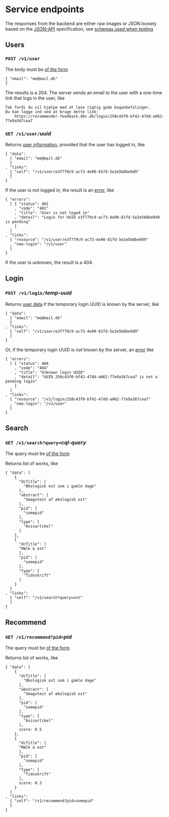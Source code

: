 # Service endpoints

The responses from the backend are either raw images or JSON loosely based on the [JSON-API](http://jsonapi.org/) specification, see [schemas used when testing](../src/integration/schemas/).

## Users

### `POST /v1/user`

The body must be [of the form](../src/server/schemas/login-in.json)

    { "email": "me@mail.dk"
    }

The results is a 204.  The server sends an email to the user with a one-time link that logs in the user, like

    Tak fordi du vil hjælpe med at lave rigtig gode boganbefalinger.
    Du kan logge ind ved at bruge dette link:
        https://recommender-feedback.dbc.dk/login/258c43f0-bf42-47dd-a062-77e9a367cea7

### `GET /v1/user/`*uuid*

Returns [user information](../src/integration/schemas/user-data-out.json), provided that the user has logged in, like

    { "data":
      { "email": "me@mail.dk"
      }
    , "links":
      { "self": "/v1/user/e3f779c9-ac73-4e90-81fd-5e2e5b8be9d9"
      }
    }

If the user is not logged in, the result is an [error](../src/integration/schemas/failure-out.json), like

    { "errors":
      [ { "status": 401
        , "code": "401"
        , "title": "User is not loged in"
        , "detail": "Login for UUID e3f779c9-ac73-4e90-81fd-5e2e5b8be9d9 is pending"
        }
      ]
    , "links":
      { "resource": "/v1/user/e3f779c9-ac73-4e90-81fd-5e2e5b8be9d9"
      , "new-login": "/v1/user"
      }
    }

If the user is unknown, the result is a 404.

## Login

### `POST /v1/login/`*temp-uuid*

Returns [user data](../src/integration/schemas/user-data-out.json) if the temporary login UUID is known by the server, like

    { "data":
      { "email": "me@mail.dk"
      }
    , "links":
      { "self": "/v1/user/e3f779c9-ac73-4e90-81fd-5e2e5b8be9d9"
      }
    }

Or, if the temporary login UUID is *not* known by the server, an [error](../src/integration/schemas/failure-out.json) like

    { "errors":
      [ { "status": 404
        , "code": "404"
        , "title": "Unknown login UUID"
        , "detail": "UUID 258c43f0-bf42-47dd-a062-77e9a367cea7 is not a pending login"
        }
      ]
    , "links":
      { "resource": "/v1/login/258c43f0-bf42-47dd-a062-77e9a367cea7"
      , "new-login": "/v1/user"
      }
    }

## Search

### `GET /v1/search?query=`*cql-query*

The query must be [of the form](../src/server/schemas/search-in.json)

Returns list of works, like

    { "data": [
        {
          "dcTitle": [
            "Økologisk ost som i gamle dage"
          ],
          "abstract": [
            "Smagstest af økologisk ost"
          ],
          "pid": [
            "somepid"
          ],
          "type": [
            "Avisartikel"
          ]
        },
        {
          "dcTitle": [
          "Mælk & ost"
          ],
          "pid": [
            "somepid"
          ],
          "type": [
            "Tidsskrift"
          ]
        }
      ]
    , "links":
      { "self": "/v1/search?query=ost"
      }
    }

## Recommend

### `GET /v1/recommend?pid=`*pid*

The query must be [of the form](../src/server/schemas/recommend-in.json)

Returns list of works, like

    { "data": [
        {
          "dcTitle": [
            "Økologisk ost som i gamle dage"
          ],
          "abstract": [
            "Smagstest af økologisk ost"
          ],
          "pid": [
            "somepid"
          ],
          "type": [
            "Avisartikel"
          ],
          score: 0.5
        },
        {
          "dcTitle": [
          "Mælk & ost"
          ],
          "pid": [
            "somepid"
          ],
          "type": [
            "Tidsskrift"
          ],
          score: 0.3
        }
      ]
    , "links":
      { "self": "/v1/recommend?pid=somepid"
      }
    }
